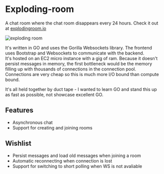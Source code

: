 # Exploding-room

A chat room where the chat room disappears every 24 hours.  Check it out at [explodingroom.io](http://explodingroom.io)

![exploding room](https://i.imgur.com/zjYRrFY.png)

It's written in GO and uses the Gorilla Websockets library.  The frontend uses Bootstrap and Websockets to communicate with the backend.  
It's hosted on an EC2 micro instance with a gig of ram.  Because it doesn't persist messages in memory, the first bottleneck would be the memory filling up with thousands of connections in the connection pool.  Connections are very cheap so this is much more I/O bound than compute bound.

It's all held together by duct tape - I wanted to learn GO and stand this up as fast as possible, not showcase excellent GO.


## Features
* Asynchronous chat
* Support for creating and joining rooms

## Wishlist
* Persist messages and load old messages when joining a room
* Automatic reconnecting when connection is lost
* Support for switching to short polling when WS is not avaliable
